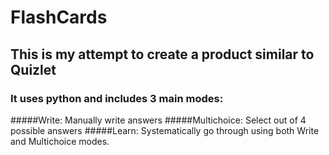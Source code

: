 # FlashCards

## This is my attempt to create a product similar to Quizlet

### It uses python and includes 3 main modes:
#####Write: 
Manually write answers
#####Multichoice: 
Select out of 4 possible answers
#####Learn: 
Systematically go through using both Write and Multichoice modes.

